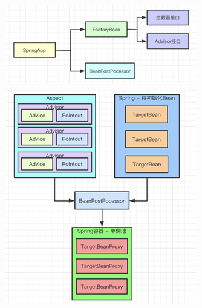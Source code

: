 

![Spring AOP实现方式](../../src/main/resources/picture/1240-20210115015443984.png)

![基于注解和BeanPostProcessor的实现](../../src/main/resources/picture/1240-20210115015444042.png)
